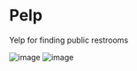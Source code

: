 # Pelp
Yelp for finding public restrooms

![image](https://user-images.githubusercontent.com/96276293/172743342-46ce8a94-293e-4c44-8449-e04d6a8f6d33.png)
![image](https://user-images.githubusercontent.com/96276293/172743435-117f5c0d-ce18-4e23-8a4b-89e310f2d6e5.png)



